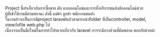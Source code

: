 Project นี้ทำเกี่ยวกับการซื้อขาย ผัก แบบออนไลน์และการสั่งบริการขนส่งผักออนไลน์ด้วย<br>
ผู้ที่เข้าใช้งานมีสามสถานะ ดังนี้ แม่ค้า ลูกค้า พนักงานขนส่ง<br>
ในงานถ้าจะเป็นการมีproject laravelแล้วสามารถนำfolder ที่เป็นcontroller, model, viewกับfile web.php ไป <br>
เนื่องจากเป็นมือใหม่ในการทำโปรแจกเกี่ยวกับ laravel อาจจะมีบางส่วนที่ผิดพลาด ขออภัยด้วยค่ะ
